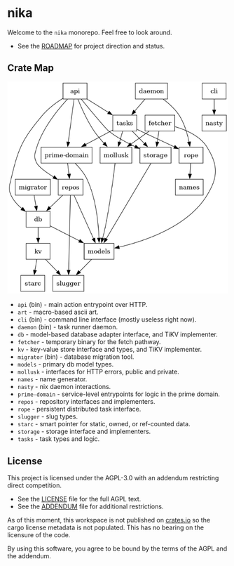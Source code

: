 # nika

Welcome to the `nika` monorepo. Feel free to look around.

- See the [ROADMAP](./ROADMAP.md) for project direction and status.

## Crate Map
![Crate Graph](./media/crate-graph.png)

- `api` (bin) - main action entrypoint over HTTP.
- `art` - macro-based ascii art.
- `cli` (bin) - command line interface (mostly useless right now).
- `daemon` (bin) - task runner daemon.
- `db` - model-based database adapter interface, and TiKV implementer.
- `fetcher` - temporary binary for the fetch pathway.
- `kv` - key-value store interface and types, and TiKV implementer.
- `migrator` (bin) - database migration tool.
- `models` - primary db model types.
- `mollusk` - interfaces for HTTP errors, public and private.
- `names` - name generator.
- `nasty` - nix daemon interactions.
- `prime-domain` - service-level entrypoints for logic in the prime domain.
- `repos` - repository interfaces and implementers.
- `rope` - persistent distributed task interface.
- `slugger` - slug types.
- `starc` - smart pointer for static, owned, or ref-counted data.
- `storage` - storage interface and implementers.
- `tasks` - task types and logic.

## License

This project is licensed under the AGPL-3.0 with an addendum restricting direct competition. 

- See the [LICENSE](./LICENSE) file for the full AGPL text.
- See the [ADDENDUM](./ADDENDUM) file for additional restrictions.

As of this moment, this workspace is not published on [crates.io](https://crates.io) so the cargo license metadata is not populated. This has no bearing on the licensure of the code.

By using this software, you agree to be bound by the terms of the AGPL and the addendum.


